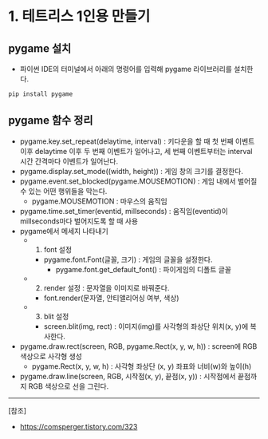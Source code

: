 # 1. 테트리스 1인용 만들기

## pygame 설치

+ 파이썬 IDE의 터미널에서 아래의 명령어를 입력해 pygame 라이브러리를 설치한다.

```
pip install pygame
```
## pygame 함수 정리

+ pygame.key.set_repeat(delaytime, interval) : 키다운을 할 때 첫 번째 이벤트 이후 delaytime 이후 두 번째 이벤트가 일어나고, 세 번째 이벤트부터는 interval 시간 간격마다 이벤트가 일어난다.
+ pygame.display.set_mode((width, height)) : 게임 창의 크기를 결정한다.
+ pygame.event.set_blocked(pygame.MOUSEMOTION) : 게임 내에서 벌어질 수 있는 어떤 행위들을 막는다.
  + pygame.MOUSEMOTION : 마우스의 움직임
+ pygame.time.set_timer(eventid, millseconds) : 움직임(eventid)이 millseconds마다 벌어지도록 할 때 사용
+ pygame에서 메세지 나타내기
  + 1. font 설정
    + pygame.font.Font(글꼴, 크기) : 게임의 글꼴을 설정한다.
      + pygame.font.get_default_font() : 파이게임의 디폴트 글꼴
  + 2. render 설정 : 문자열을 이미지로 바꿔준다.
    + font.render(문자열, 안티앨리어싱 여부, 색상)
  + 3. blit 설정
    + screen.blit(img, rect) : 이미지(img)를 사각형의 좌상단 위치(x, y)에 복사한다.
+ pygame.draw.rect(screen, RGB, pygame.Rect(x, y, w, h)) : screen에 RGB 색상으로 사각형 생성
  + pygame.Rect(x, y, w, h) : 사각형 좌상단 (x, y) 좌표와 너비(w)와 높이(h)
+ pygame.draw.line(screen, RGB, 시작점(x, y), 끝점(x, y)) : 시작점에서 끝점까지 RGB 색상으로 선을 그린다.
---
[참조]
+ https://comsperger.tistory.com/323
